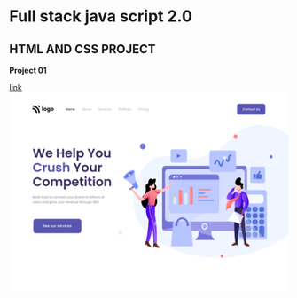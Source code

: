 
# Full stack java script 2.0
## HTML AND CSS PROJECT

**Project 01**

[link](/HTML%20AND%20CSS%20ASIGNMENT/Project%2001/)
![image ](/HTML%20AND%20CSS%20ASIGNMENT/Project%2001/output.png)